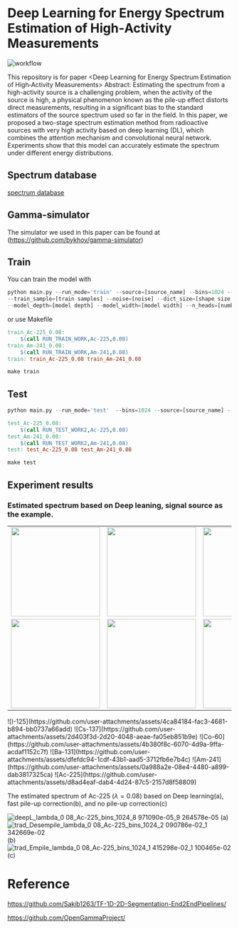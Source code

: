 # Deep Learning for Energy Spectrum Estimation of High‑Activity Measurements
![workflow](https://github.com/user-attachments/assets/1043eec4-0f14-49f5-b1af-5d0eaefcee7d)

This repository is for paper <Deep Learning for Energy Spectrum Estimation of High‑Activity Measurements>
Abstract: Estimating the spectrum from a high-activity source is a challenging problem, when the activity of the source is high, a physical phenomenon known as the pile-up effect distorts direct measurements, resulting in a significant bias to the standard estimators of the source spectrum used so far in the field. In this paper, we proposed a two-stage spectrum estimation method from radioactive sources with very high activity based on deep learning (DL), which combines the attention mechanism and convolutional neural network. Experiments show that this model can accurately estimate the spectrum under different energy distributions.

## Spectrum database

[spectrum database](https://github.com/OpenGammaProject/Gamma-Spectrum-Database)

## Gamma-simulator

The simulator we used in this paper can be found at (https://github.com/bykhov/gamma-simulator)

## Train

You can train the model with

```python
python main.py --run_mode='train' --source=[source_name] --bins=1024 --batch_size=16 --train_lambda_n=[lambda value] --fs=[sampling rate] \
--train_sample=[train samples] --noise=[noise] --dict_size=[shape size number] --train_seed=[train seed] \
--model_depth=[model depth] --model_width=[model width] --n_heads=[number heads]
```

or use Makefile

```makefile
train_Ac-225_0.08:
	$(call RUN_TRAIN_WORK,Ac-225,0.08)
train_Am-241_0.08:
	$(call RUN_TRAIN_WORK,Am-241,0.08)
train: train_Ac-225_0.08 train_Am-241_0.08
```

```python
make train
```

## Test

```python
python main.py --run_mode='test'  --bins=1024 --source=[source_name] --batch_size=16 --test_lambda_n=[test lambdaa]
```

```makefile
test_Ac-225_0.08:
	$(call RUN_TEST_WORK2,Ac-225,0.08)
test_Am-241_0.08:
	$(call RUN_TEST_WORK2,Am-241,0.08)
test: test_Ac-225_0.08 test_Am-241_0.08
```

```makefile
make test
```
## Experiment results

### Estimated spectrum based on Deep leaning, signal source as the example.
<table>
  <tr>
    <td><img src="https://github.com/user-attachments/assets/4ca84184-fac3-4681-b894-bb0737a66add" width="200"/></td>
    <td><img src="https://github.com/user-attachments/assets/2d403f3d-2d20-4048-aeae-fa05eb851b9e" width="200"/></td>
    <td><img src="https://github.com/user-attachments/assets/4b380f8c-6070-4d9a-9ffa-acdaf1152c7f" width="200"/></td>
  </tr>
  <tr>
    <td><img src="https://github.com/user-attachments/assets/dfefdc94-1cdf-43b1-aad5-3712fb6e7b4c" width="200"/></td>
    <td><img src="https://github.com/user-attachments/assets/0a988a2e-08e4-4480-a899-dab3817325ca" width="200"/></td>
    <td><img src="https://github.com/user-attachments/assets/d8ad4eaf-dab4-4d24-87c5-2157d8f58809" width="200"/></td>
  </tr>
</table>
![I-125](https://github.com/user-attachments/assets/4ca84184-fac3-4681-b894-bb0737a66add)
![Cs-137](https://github.com/user-attachments/assets/2d403f3d-2d20-4048-aeae-fa05eb851b9e)
![Co-60](https://github.com/user-attachments/assets/4b380f8c-6070-4d9a-9ffa-acdaf1152c7f)
![Ba-131](https://github.com/user-attachments/assets/dfefdc94-1cdf-43b1-aad5-3712fb6e7b4c)
![Am-241](https://github.com/user-attachments/assets/0a988a2e-08e4-4480-a899-dab3817325ca)
![Ac-225](https://github.com/user-attachments/assets/d8ad4eaf-dab4-4d24-87c5-2157d8f58809)

The estimated spectrum of Ac-225 ($\lambda=0.08$) based on Deep learning(a), fast pile-up correction(b), and no pile-up correction(c)

![deepL_lambda_0 08_Ac-225_bins_1024_8 971090e-05_9 264578e-05](https://github.com/user-attachments/assets/432f7c08-7df5-4841-b5bc-13181902a02c)
(a)
![trad_Desempile_lambda_0 08_Ac-225_bins_1024_2 090786e-02_1 342669e-02](https://github.com/user-attachments/assets/e9e63278-0ad3-43c5-ba00-8d0455cefcfc)
(b)
![trad_Empile_lambda_0 08_Ac-225_bins_1024_1 415298e-02_1 100465e-02](https://github.com/user-attachments/assets/62685424-2998-43e8-8972-516eb31d8264)
(c)






# Reference

https://github.com/Sakib1263/TF-1D-2D-Segmentation-End2EndPipelines/

https://github.com/OpenGammaProject/
